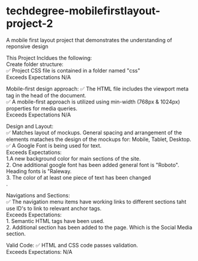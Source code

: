 # techdegree-mobilefirstlayout-project-2

A mobile first layout project that demonstrates the understanding of reponsive design

This Project Incldues the following: <br/>
Create folder structure: <br/>
✅ Project CSS file is contained in a folder named "css" <br/>
Exceeds Expectations N/A <br/>

Mobile-first design approach:
✅ The HTML file includes the viewport meta tag in the head of the document. <br/>
✅ A mobile-first approach is utilized using min-width (768px & 1024px) properties for media queries. </br>
Exceeds Expectations N/A <br/>

Design and Layout:<br/>
✅ Matches layout of mockups. General spacing and arrangement of the elements mataches the design of the mockups for: Mobile, Tablet, Desktop. <br/>
✅ A Google Font is being used for text.<br/>
Exceeds Expectations: <br/>1.A new background color for main sections of the site. <br/> 2. One additional google font has been added general font is "Roboto". Heading fonts is "Raleway. <br/> 3. The color of at least one piece of text has been changed <br/>.

Navigations and Sections:<br/>
✅ The navigation menu items have working links to different sections taht use ID's to link to relevant anchor tags. <br/>
Exceeds Expectations: <br/>1. Semantic HTML tags have been used. <br/> 2. Additional section has been added to the page. Which is the Social Media section. <br/>

Valid Code:
✅ HTML and CSS code passes validation.<br/>
Exceeds Expectations: N/A
